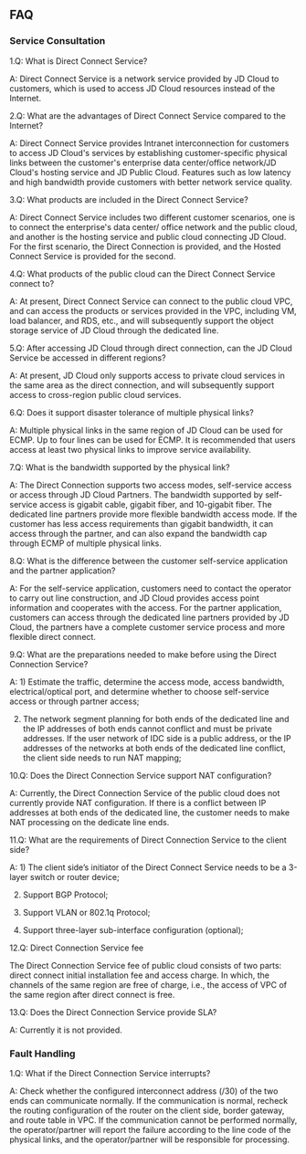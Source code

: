 ## FAQ

### **Service Consultation**

1.Q: What is Direct Connect Service?</br>

A: Direct Connect Service is a network service provided by JD Cloud to customers, which is used to access JD Cloud resources instead of the Internet.</br>

2.Q: What are the advantages of Direct Connect Service compared to the Internet?</br>

A: Direct Connect Service provides Intranet interconnection for customers to access JD Cloud's services by establishing customer-specific physical links between the customer's enterprise data center/office network/JD Cloud's hosting service and JD Public Cloud. Features such as low latency and high bandwidth provide customers with better network service quality.</br>

3.Q: What products are included in the Direct Connect Service?</br>

A: Direct Connect Service includes two different customer scenarios, one is to connect the enterprise's data center/ office network and the public cloud, and another is the hosting service and public cloud connecting JD Cloud. For the first scenario, the Direct Connection is provided, and the Hosted Connect Service is provided for the second.</br>

4.Q: What products of the public cloud can the Direct Connect Service connect to?</br>

A: At present, Direct Connect Service can connect to the public cloud VPC, and can access the products or services provided in the VPC, including VM, load balancer, and RDS, etc., and will subsequently support the object storage service of JD Cloud through the dedicated line.</br>

5.Q: After accessing JD Cloud through direct connection, can the JD Cloud Service be accessed in different regions?</br>

A: At present, JD Cloud only supports access to private cloud services in the same area as the direct connection, and will subsequently support access to cross-region public cloud services.</br>

6.Q: Does it support disaster tolerance of multiple physical links?</br>

A: Multiple physical links in the same region of JD Cloud can be used for ECMP. Up to four lines can be used for ECMP. It is recommended that users access at least two physical links to improve service availability.</br>

7.Q: What is the bandwidth supported by the physical link?</br>

A: The Direct Connection supports two access modes, self-service access or access through JD Cloud Partners. The bandwidth supported by self-service access is gigabit cable, gigabit fiber, and 10-gigabit fiber. The dedicated line partners provide more flexible bandwidth access mode. If the customer has less access requirements than gigabit bandwidth, it can access through the partner, and can also expand the bandwidth cap through ECMP of multiple physical links.</br>

8.Q: What is the difference between the customer self-service application and the partner application?</br>

A: For the self-service application, customers need to contact the operator to carry out line construction, and JD Cloud provides access point information and cooperates with the access. For the partner application, customers can access through the dedicated line partners provided by JD Cloud, the partners have a complete customer service process and more flexible direct connect.</br>

9.Q: What are the preparations needed to make before using the Direct Connection Service?</br>

A: 1) Estimate the traffic, determine the access mode, access bandwidth, electrical/optical port, and determine whether to choose self-service access or through partner access;</br>

2) The network segment planning for both ends of the dedicated line and the IP addresses of both ends cannot conflict and must be private addresses. If the user network of IDC side is a public address, or the IP addresses of the networks at both ends of the dedicated line conflict, the client side needs to run NAT mapping;</br>

10.Q: Does the Direct Connection Service support NAT configuration?</br>

A: Currently, the Direct Connection Service of the public cloud does not currently provide NAT configuration. If there is a conflict between IP addresses at both ends of the dedicated line, the customer needs to make NAT processing on the dedicate line ends.</br>

11.Q: What are the requirements of Direct Connection Service to the client side?</br>

A: 1)  The client side’s initiator of the Direct Connect Service needs to be a 3-layer switch or router device;</br>

2)  Support BGP Protocol;</br>

3)  Support VLAN or 802.1q Protocol;</br>

4)  Support three-layer sub-interface configuration (optional);</br>

12.Q: Direct Connection Service fee</br>

The Direct Connection  Service fee of public cloud consists of two parts: direct connect initial installation fee and access charge. In which, the channels of the same region are free of charge, i.e., the access of VPC of the same region after direct connect  is free.</br>

13.Q: Does the Direct Connection Service provide SLA?</br>

A: Currently it is not provided.</br>



### **Fault Handling**

1.Q: What if the Direct Connection Service interrupts?</br>

A: Check whether the configured interconnect address (/30) of the two ends can communicate normally. If the communication is normal, recheck the routing configuration of the router on the client side, border gateway, and route table in VPC. If the communication cannot be performed normally, the operator/partner will report the failure according to the line code of the physical links, and the operator/partner will be responsible for processing.</br>